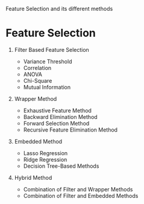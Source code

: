
Feature Selection and its different methods

# Feature Selection

1. Filter Based Feature Selection  
   - Variance Threshold  
   - Correlation  
   - ANOVA  
   - Chi-Square  
   - Mutual Information  

2. Wrapper Method  
   - Exhaustive Feature Method  
   - Backward Elimination Method  
   - Forward Selection Method  
   - Recursive Feature Elimination Method  

3. Embedded Method  
   - Lasso Regression  
   - Ridge Regression  
   - Decision Tree-Based Methods  

4. Hybrid Method  
   - Combination of Filter and Wrapper Methods  
   - Combination of Filter and Embedded Methods  
